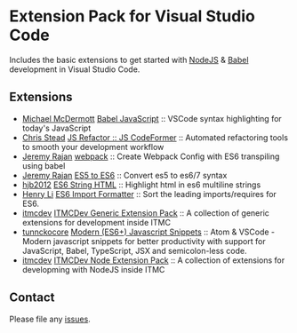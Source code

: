 # Extension Pack for Visual Studio Code

Includes the basic extensions to get started with [NodeJS](http://nodejs.com/) &amp; [Babel](https://babeljs.io/) development in Visual Studio Code.

## Extensions

<!-- +Extensions -->
* [Michael McDermott](https://marketplace.visualstudio.com/publishers/mgmcdermott) [Babel JavaScript](https://marketplace.visualstudio.com/items?itemName=mgmcdermott.vscode-language-babel) :: VSCode syntax highlighting for today's JavaScript
* [Chris Stead](https://marketplace.visualstudio.com/publishers/cmstead) [JS Refactor :: JS CodeFormer](https://marketplace.visualstudio.com/items?itemName=cmstead.jsrefactor) :: Automated refactoring tools to smooth your development workflow
* [Jeremy Rajan](https://marketplace.visualstudio.com/publishers/jeremyrajan) [webpack](https://marketplace.visualstudio.com/items?itemName=jeremyrajan.webpack) :: Create Webpack Config with ES6 transpiling using babel
* [Jeremy Rajan](https://marketplace.visualstudio.com/publishers/jeremyrajan) [ES5 to ES6](https://marketplace.visualstudio.com/items?itemName=jeremyrajan.vscode-lebab) :: Convert es5 to es6/7 syntax
* [hjb2012](https://marketplace.visualstudio.com/publishers/hjb2012) [ES6 String HTML](https://marketplace.visualstudio.com/items?itemName=hjb2012.vscode-es6-string-html) :: Highlight html in es6 multiline strings
* [Henry Li](https://marketplace.visualstudio.com/publishers/henry-li) [ES6 Import Formatter](https://marketplace.visualstudio.com/items?itemName=henry-li.vscode-import-formatter) :: Sort the leading imports/requires for ES6.
* [itmcdev](https://marketplace.visualstudio.com/publishers/itmcdev) [ITMCDev Generic Extension Pack](https://marketplace.visualstudio.com/items?itemName=itmcdev.generic-extension-pack) :: A collection of generic extensions for development inside ITMC
* [tunnckocore](https://marketplace.visualstudio.com/publishers/tunnckocore) [Modern (ES6+) Javascript Snippets](https://marketplace.visualstudio.com/items?itemName=tunnckocore.modern-javascript-snippets) :: Atom & VSCode - Modern javascript snippets for better productivity with support for JavaScript, Babel, TypeScript, JSX and semicolon-less code.
* [itmcdev](https://marketplace.visualstudio.com/publishers/itmcdev) [ITMCDev Node Extension Pack](https://marketplace.visualstudio.com/items?itemName=itmcdev.node-extension-pack) :: A collection of extensions for developming with NodeJS inside ITMC
<!-- -Extensions -->

## Contact

Please file any [issues](https://github.com/itmcdev/vscode-extensions/issues).
